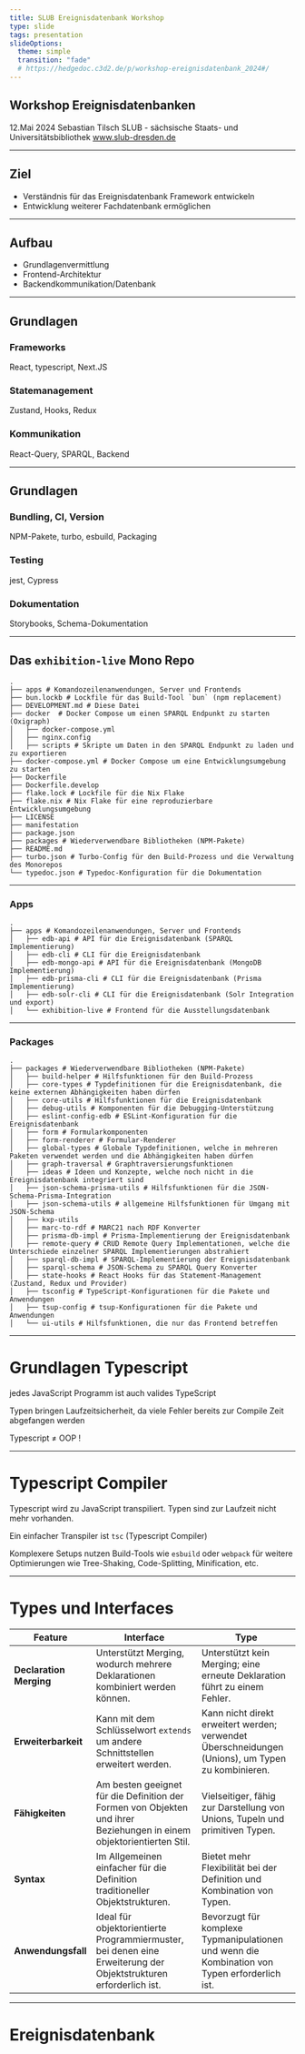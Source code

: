 ```yaml
---
title: SLUB Ereignisdatenbank Workshop
type: slide
tags: presentation
slideOptions:
  theme: simple
  transition: "fade"
  # https://hedgedoc.c3d2.de/p/workshop-ereignisdatenbank_2024#/
---
```


## Workshop Ereignisdatenbanken

12.Mai 2024
Sebastian Tilsch
SLUB - sächsische Staats- und Universitätsbibliothek
www.slub-dresden.de

---

## Ziel

- Verständnis für das Ereignisdatenbank Framework entwickeln
- Entwicklung weiterer Fachdatenbank ermöglichen

---

## Aufbau

- Grundlagenvermittlung
- Frontend-Architektur
- Backendkommunikation/Datenbank

---

## Grundlagen

### Frameworks

React, typescript, Next.JS

### Statemanagement

Zustand, Hooks, Redux

### Kommunikation

React-Query, SPARQL, Backend

---

## Grundlagen

### Bundling, CI, Version

NPM-Pakete, turbo, esbuild, Packaging

### Testing

jest, Cypress

### Dokumentation

Storybooks, Schema-Dokumentation

---

## Das `exhibition-live` Mono Repo

```
.
├── apps # Komandozeilenanwendungen, Server und Frontends
├── bun.lockb # Lockfile für das Build-Tool `bun` (npm replacement)
├── DEVELOPMENT.md # Diese Datei
├── docker  # Docker Compose um einen SPARQL Endpunkt zu starten (Oxigraph)
│   ├── docker-compose.yml
│   ├── nginx.config
│   ├── scripts # Skripte um Daten in den SPARQL Endpunkt zu laden und zu exportieren
├── docker-compose.yml # Docker Compose um eine Entwicklungsumgebung zu starten
├── Dockerfile
├── Dockerfile.develop
├── flake.lock # Lockfile für die Nix Flake
├── flake.nix # Nix Flake für eine reproduzierbare Entwicklungsumgebung
├── LICENSE
├── manifestation
├── package.json
├── packages # Wiederverwendbare Bibliotheken (NPM-Pakete)
├── README.md
├── turbo.json # Turbo-Config für den Build-Prozess und die Verwaltung des Monorepos
└── typedoc.json # Typedoc-Konfiguration für die Dokumentation
```

---

### Apps

```
.
├── apps # Komandozeilenanwendungen, Server und Frontends
│   ├── edb-api # API für die Ereignisdatenbank (SPARQL Implementierung)
│   ├── edb-cli # CLI für die Ereignisdatenbank
│   ├── edb-mongo-api # API für die Ereignisdatenbank (MongoDB Implementierung)
│   ├── edb-prisma-cli # CLI für die Ereignisdatenbank (Prisma Implementierung)
│   ├── edb-solr-cli # CLI für die Ereignisdatenbank (Solr Integration und export)
│   └── exhibition-live # Frontend für die Ausstellungsdatenbank
```

---

### Packages

```
.
├── packages # Wiederverwendbare Bibliotheken (NPM-Pakete)
│   ├── build-helper # Hilfsfunktionen für den Build-Prozess
│   ├── core-types # Typdefinitionen für die Ereignisdatenbank, die keine externen Abhängigkeiten haben dürfen
│   ├── core-utils # Hilfsfunktionen für die Ereignisdatenbank
│   ├── debug-utils # Komponenten für die Debugging-Unterstützung
│   ├── eslint-config-edb # ESLint-Konfiguration für die Ereignisdatenbank
│   ├── form # Formularkomponenten
│   ├── form-renderer # Formular-Renderer
│   ├── global-types # Globale Typdefinitionen, welche in mehreren Paketen verwendet werden und die Abhängigkeiten haben dürfen
│   ├── graph-traversal # Graphtraversierungsfunktionen
│   ├── ideas # Ideen und Konzepte, welche noch nicht in die Ereignisdatenbank integriert sind
│   ├── json-schema-prisma-utils # Hilfsfunktionen für die JSON-Schema-Prisma-Integration
│   ├── json-schema-utils # allgemeine Hilfsfunktionen für Umgang mit JSON-Schema
│   ├── kxp-utils
│   ├── marc-to-rdf # MARC21 nach RDF Konverter
│   ├── prisma-db-impl # Prisma-Implementierung der Ereignisdatenbank
│   ├── remote-query # CRUD Remote Query Implementationen, welche die Unterschiede einzelner SPARQL Implementierungen abstrahiert
│   ├── sparql-db-impl # SPARQL-Implementierung der Ereignisdatenbank
│   ├── sparql-schema # JSON-Schema zu SPARQL Query Konverter
│   ├── state-hooks # React Hooks für das Statement-Management (Zustand, Redux und Provider)
│   ├── tsconfig # TypeScript-Konfigurationen für die Pakete und Anwendungen
│   ├── tsup-config # tsup-Konfigurationen für die Pakete und Anwendungen
│   └── ui-utils # Hilfsfunktionen, die nur das Frontend betreffen

```

---

# Grundlagen Typescript

jedes JavaScript Programm ist auch valides TypeScript

Typen bringen Laufzeitsicherheit, da viele Fehler bereits zur Compile Zeit abgefangen werden

Typescript ≠ OOP !

---

# Typescript Compiler

Typescript wird zu JavaScript transpiliert. Typen sind zur Laufzeit nicht mehr vorhanden.

Ein einfacher Transpiler ist `tsc` (Typescript Compiler)

Komplexere Setups nutzen Build-Tools wie `esbuild` oder `webpack` für weitere Optimierungen
wie Tree-Shaking, Code-Splitting, Minification, etc.

---

# Types und Interfaces

| Feature                 | Interface                                                                                                             | Type                                                                                              |
| ----------------------- | --------------------------------------------------------------------------------------------------------------------- | ------------------------------------------------------------------------------------------------- |
| **Declaration Merging** | Unterstützt Merging, wodurch mehrere Deklarationen kombiniert werden können.                                          | Unterstützt kein Merging; eine erneute Deklaration führt zu einem Fehler.                         |
| **Erweiterbarkeit**     | Kann mit dem Schlüsselwort `extends` um andere Schnittstellen erweitert werden.                                       | Kann nicht direkt erweitert werden; verwendet Überschneidungen (Unions), um Typen zu kombinieren. |
| **Fähigkeiten**         | Am besten geeignet für die Definition der Formen von Objekten und ihrer Beziehungen in einem objektorientierten Stil. | Vielseitiger, fähig zur Darstellung von Unions, Tupeln und primitiven Typen.                      |
| **Syntax**              | Im Allgemeinen einfacher für die Definition traditioneller Objektstrukturen.                                          | Bietet mehr Flexibilität bei der Definition und Kombination von Typen.                            |
| **Anwendungsfall**      | Ideal für objektorientierte Programmiermuster, bei denen eine Erweiterung der Objektstrukturen erforderlich ist.      | Bevorzugt für komplexe Typmanipulationen und wenn die Kombination von Typen erforderlich ist.     |

---

# Ereignisdatenbank
